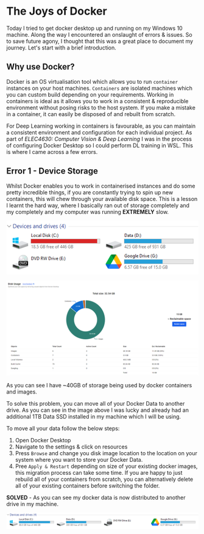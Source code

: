 # The Joys of Docker

Today I tried to get docker desktop up and running on my Windows 10 machine. Along the way I encountered an onslaught of errors & issues. So to save future agony, I thought that this was a great place to document my journey. Let's start with a brief introduction.

## Why use Docker?

Docker is an OS virtualisation tool which allows you to run `container` instances on your host machines. `Containers` are isolated machines which you can custom build depending on your requirements. Working in containers is ideal as it allows you to work in a consistent & reproducible environment without posing risks to the host system. If you make a mistake in a container, it can easily be disposed of and rebuilt from scratch.

For Deep Learning working in containers is favourable, as you can maintain a consistent environment and configuration for each individual project. As part of *ELEC4630: Computer Vision & Deep Learning* I was in the process of configuring Docker Desktop so I could perform DL training in WSL. This is where I came across a few errors.

## Error 1 - Device Storage

Whilst Docker enables you to work in containerised instances and do some pretty incredible things, if you are constantly trying to spin up new containers, this will chew through your available disk space. This is a lesson I learnt the hard way, where I basically ran out of storage completely and my completely and my computer was running **EXTREMELY** slow.

![Available PC Storage (Low)](/images/device_storage.PNG "Available Disk Storage")

![Docker Disk Usage](/images/docker_disk_usage.PNG "Docker Disk Utility View")

As you can see I have ~40GB of storage being used by docker containers and images.

To solve this problem, you can move all of your Docker Data to another drive. As you can see in the image above I was lucky and already had an additional 1TB Data SSD installed in my machine which I will be using.

To move all your data follow the below steps:

1. Open Docker Desktop
2. Navigate to the settings & click on resources
3. Press `Browse` and change you disk image location to the location on your system where you want to store your Docker Data.
4. Pree `Apply & Restart` depending on size of your existing docker images, this migration process can take some time. If you are happy to just rebuild all of your containers from scratch, you can alternatively delete all of your existing containers before switching the folder.

**SOLVED** - As you can see my docker data is now distributed to another drive in my machine.

![Available PC Storage (High)](/images/device_storage_updated.PNG "PC Storage Available After Switching Docker Disk Drive")
